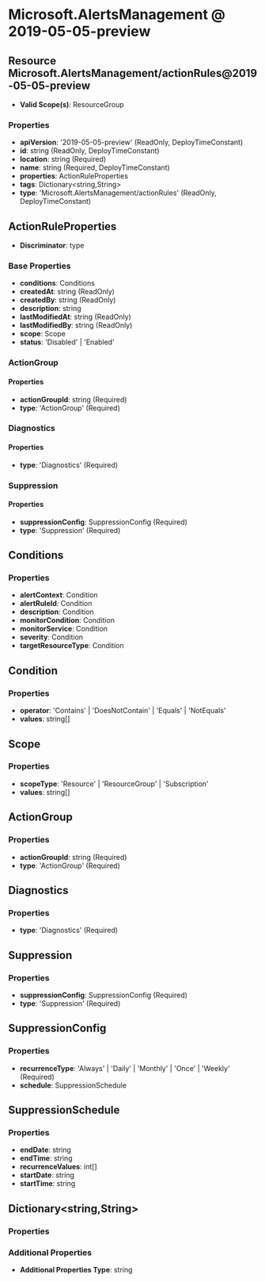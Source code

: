 # Microsoft.AlertsManagement @ 2019-05-05-preview

## Resource Microsoft.AlertsManagement/actionRules@2019-05-05-preview
* **Valid Scope(s)**: ResourceGroup
### Properties
* **apiVersion**: '2019-05-05-preview' (ReadOnly, DeployTimeConstant)
* **id**: string (ReadOnly, DeployTimeConstant)
* **location**: string (Required)
* **name**: string (Required, DeployTimeConstant)
* **properties**: ActionRuleProperties
* **tags**: Dictionary<string,String>
* **type**: 'Microsoft.AlertsManagement/actionRules' (ReadOnly, DeployTimeConstant)

## ActionRuleProperties
* **Discriminator**: type
### Base Properties
* **conditions**: Conditions
* **createdAt**: string (ReadOnly)
* **createdBy**: string (ReadOnly)
* **description**: string
* **lastModifiedAt**: string (ReadOnly)
* **lastModifiedBy**: string (ReadOnly)
* **scope**: Scope
* **status**: 'Disabled' | 'Enabled'
### ActionGroup
#### Properties
* **actionGroupId**: string (Required)
* **type**: 'ActionGroup' (Required)

### Diagnostics
#### Properties
* **type**: 'Diagnostics' (Required)

### Suppression
#### Properties
* **suppressionConfig**: SuppressionConfig (Required)
* **type**: 'Suppression' (Required)


## Conditions
### Properties
* **alertContext**: Condition
* **alertRuleId**: Condition
* **description**: Condition
* **monitorCondition**: Condition
* **monitorService**: Condition
* **severity**: Condition
* **targetResourceType**: Condition

## Condition
### Properties
* **operator**: 'Contains' | 'DoesNotContain' | 'Equals' | 'NotEquals'
* **values**: string[]

## Scope
### Properties
* **scopeType**: 'Resource' | 'ResourceGroup' | 'Subscription'
* **values**: string[]

## ActionGroup
### Properties
* **actionGroupId**: string (Required)
* **type**: 'ActionGroup' (Required)

## Diagnostics
### Properties
* **type**: 'Diagnostics' (Required)

## Suppression
### Properties
* **suppressionConfig**: SuppressionConfig (Required)
* **type**: 'Suppression' (Required)

## SuppressionConfig
### Properties
* **recurrenceType**: 'Always' | 'Daily' | 'Monthly' | 'Once' | 'Weekly' (Required)
* **schedule**: SuppressionSchedule

## SuppressionSchedule
### Properties
* **endDate**: string
* **endTime**: string
* **recurrenceValues**: int[]
* **startDate**: string
* **startTime**: string

## Dictionary<string,String>
### Properties
### Additional Properties
* **Additional Properties Type**: string

